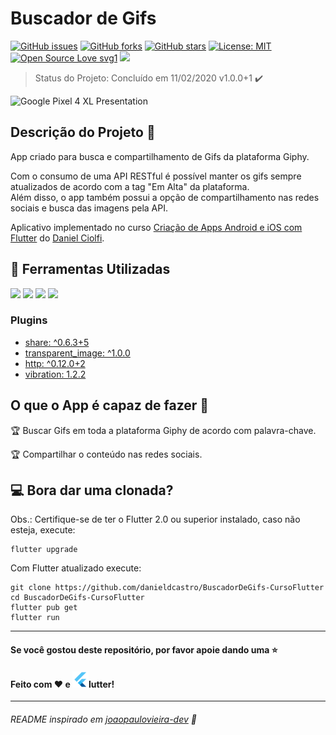 # Buscador de Gifs

[![GitHub issues](https://img.shields.io/github/issues/danieldcastro/BuscadorDeGifs-CursoFlutter)](https://github.com/danieldcastro/BuscadorDeGifs-CursoFlutter/issues)
[![GitHub forks](https://img.shields.io/github/forks/danieldcastro/BuscadorDeGifs-CursoFlutter)](https://github.com/danieldcastro/BuscadorDeGifs-CursoFlutter/network)
[![GitHub stars](https://img.shields.io/github/stars/danieldcastro/BuscadorDeGifs-CursoFlutter)](https://github.com/danieldcastro/BuscadorDeGifs-CursoFlutter/stargazers)
[![License: MIT](https://img.shields.io/badge/License-MIT-yellow.svg)](https://opensource.org/licenses/MIT)
[![Open Source Love svg1](https://badges.frapsoft.com/os/v1/open-source.svg?v=103)](#)
<a href="https://www.buymeacoffee.com/danieldcastro" target="_blank">
  <img width="135" src="https://img.shields.io/badge/Buy_Me_A_Toddynho-d83a7c?style=for-the-badge&logo=buy-me-a-coffee&logoColor=white">
</a>

> Status do Projeto: Concluído em 11/02/2020 v1.0.0+1 :heavy_check_mark:

![Google Pixel 4 XL Presentation](https://user-images.githubusercontent.com/51754570/121825950-9824c880-cc8b-11eb-8f5e-85b6c6090062.png)

## Descrição do Projeto :pencil:
App criado para busca e compartilhamento de Gifs da plataforma Giphy.

Com o consumo de uma API RESTful é possível manter os gifs sempre atualizados de acordo com a tag "Em Alta" da plataforma. </br>
Além disso, o app também possui a opção de compartilhamento nas redes sociais e busca das imagens pela API.

Aplicativo implementado no curso [Criação de Apps Android e iOS com Flutter](https://www.udemy.com/course/curso-completo-flutter-app-android-ios/) do [Daniel Ciolfi](https://www.linkedin.com/in/danielciolfi/).

## :paperclip: Ferramentas Utilizadas 

<a href="https://flutter.dev/" target="_blank"><img height="26" src="https://img.shields.io/badge/Flutter-02569B?style=for-the-badge&logo=flutter&logoColor=white"></a>
<a href="https://dart.dev/" target="_blank"><img height="26" src="https://img.shields.io/badge/Dart-0175C2?style=for-the-badge&logo=dart&logoColor=white"></a>
<a href="https://pt.wikipedia.org/wiki/REST" target="_blank"><img height="26" src="https://img.shields.io/badge/API%20REST-00965d?style=for-the-badge"></a>
<a href="https://code.visualstudio.com/" target="_blank"><img height="26" src="https://img.shields.io/badge/VS_Code-0078D4?style=for-the-badge&logo=visual%20studio%20code&logoColor=white"></a>


### Plugins 
- [share: ^0.6.3+5](https://pub.dev/packages/share)
- [transparent_image: ^1.0.0](https://pub.dev/packages/transparent_image)
- [http: ^0.12.0+2](https://pub.dev/packages/http)
- [vibration: 1.2.2](https://pub.dev/packages/vibration)

## O que o App é capaz de fazer :crystal_ball:

:trophy: Buscar Gifs em toda a plataforma Giphy de acordo com palavra-chave.

:trophy: Compartilhar o conteúdo nas redes sociais.

## 💻 Bora dar uma clonada?
Obs.: Certifique-se de ter o Flutter 2.0 ou superior instalado, caso não esteja, execute:

```
flutter upgrade
```

Com Flutter atualizado execute:
```
git clone https://github.com/danieldcastro/BuscadorDeGifs-CursoFlutter
cd BuscadorDeGifs-CursoFlutter
flutter pub get
flutter run
```
----
#### Se você gostou deste repositório, por favor apoie dando uma :star: 
#### Feito com ♥ e <img height="26" src="https://raw.githubusercontent.com/github/explore/80688e429a7d4ef2fca1e82350fe8e3517d3494d/topics/flutter/flutter.png">lutter!
----
###### README inspirado em [joaopaulovieira-dev](https://github.com/joaopaulovieira-dev) 💜
